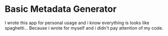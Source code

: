 # Basic Metadata Generator

I wrote this app for personal usage and i know everything is looks like spaghetti... Because i wrote for myself and i didn't pay attention of my code.
